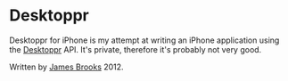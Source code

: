 Desktoppr
=========

Desktoppr for iPhone is my attempt at writing an iPhone application using the [Desktoppr](http://desktoppr.co) API. It's private, therefore it's probably not very good.

Written by [James Brooks](http://james.brooks.so) 2012.
